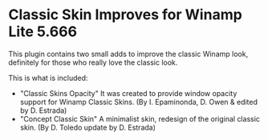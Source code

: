 # Classic Skin Improves for Winamp Lite 5.666
This plugin contains two small adds to improve the classic Winamp look, definitely for those who really love the classic look.

This is what is included:

* "Classic Skins Opacity" It was created to provide window opacity support for Winamp Classic Skins. (By I. Epaminonda, D. Owen & edited by D. Estrada)
* "Concept Classic Skin" A minimalist skin, redesign of the original classic skin. (By D. Toledo update by D. Estrada)

